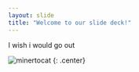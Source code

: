 ```yaml
---
layout: slide
title: "Welcome to our slide deck!"
---
```


I wish i would go out 

![minertocat](https://octodex.github.com/images/minertocat.png)
{: .center}
